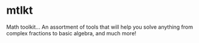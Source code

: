 # mtlkt
Math toolkit... An assortment of tools that will help you solve anything from complex fractions to basic algebra, and much more!
